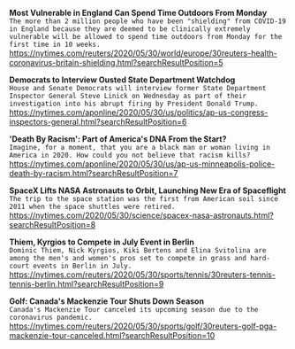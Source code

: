**Most Vulnerable in England Can Spend Time Outdoors From Monday**\
`The more than 2 million people who have been "shielding" from COVID-19 in England because they are deemed to be clinically extremely vulnerable will be allowed to spend time outdoors from Monday for the first time in 10 weeks. `\
https://nytimes.com/reuters/2020/05/30/world/europe/30reuters-health-coronavirus-britain-shielding.html?searchResultPosition=5

**Democrats to Interview Ousted State Department Watchdog**\
`House and Senate Democrats will interview former State Department Inspector General Steve Linick on Wednesday as part of their investigation into his abrupt firing by President Donald Trump. `\
https://nytimes.com/aponline/2020/05/30/us/politics/ap-us-congress-inspectors-general.html?searchResultPosition=6

**'Death By Racism': Part of America's DNA From the Start?**\
`Imagine, for a moment, that you are a black man or woman living in America in 2020. How could you not believe that racism kills?`\
https://nytimes.com/aponline/2020/05/30/us/ap-us-minneapolis-police-death-by-racism.html?searchResultPosition=7

**SpaceX Lifts NASA Astronauts to Orbit, Launching New Era of Spaceflight**\
`The trip to the space station was the first from American soil since 2011 when the space shuttles were retired.`\
https://nytimes.com/2020/05/30/science/spacex-nasa-astronauts.html?searchResultPosition=8

**Thiem, Kyrgios to Compete in July Event in Berlin**\
`Dominic Thiem, Nick Kyrgios, Kiki Bertens and Elina Svitolina are among the men's and women's pros set to compete in grass and hard-court events in Berlin in July.`\
https://nytimes.com/reuters/2020/05/30/sports/tennis/30reuters-tennis-tennis-berlin.html?searchResultPosition=9

**Golf: Canada's Mackenzie Tour Shuts Down Season**\
`Canada's Mackenzie Tour canceled its upcoming season due to the coronavirus pandemic.`\
https://nytimes.com/reuters/2020/05/30/sports/golf/30reuters-golf-pga-mackenzie-tour-canceled.html?searchResultPosition=10

